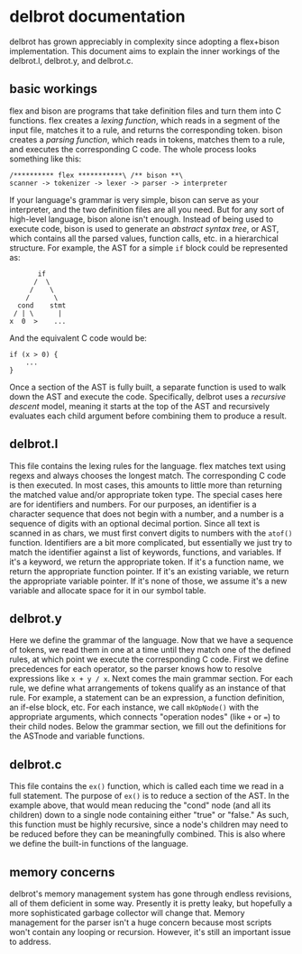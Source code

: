 # delbrot documentation #
delbrot has grown appreciably in complexity since adopting a flex+bison implementation. This document aims to explain the inner workings of the delbrot.l, delbrot.y, and delbrot.c.

## basic workings ##
flex and bison are programs that take definition files and turn them into C functions. flex creates a *lexing function*, which reads in a segment of the input file, matches it to a rule, and returns the corresponding token. bison creates a *parsing function*, which reads in tokens, matches them to a rule, and executes the corresponding C code. The whole process looks something like this:

    /********** flex ***********\ /** bison **\
    scanner -> tokenizer -> lexer -> parser -> interpreter

If your language's grammar is very simple, bison can serve as your interpreter, and the two definition files are all you need. But for any sort of high-level language, bison alone isn't enough. Instead of being used to execute code, bison is used to generate an *abstract syntax tree*, or AST, which contains all the parsed values, function calls, etc. in a hierarchical structure. For example, the AST for a simple `if` block could be represented as:

           if
          /  \
         /    \
        /      \
      cond    stmt
     / | \      |
    x  0  >    ...

And the equivalent C code would be:

    if (x > 0) {
        ...
    }

Once a section of the AST is fully built, a separate function is used to walk down the AST and execute the code. Specifically, delbrot uses a *recursive descent* model, meaning it starts at the top of the AST and recursively evaluates each child argument before combining them to produce a result.

## delbrot.l ##
This file contains the lexing rules for the language. flex matches text using regexs and always chooses the longest match. The corresponding C code is then executed. In most cases, this amounts to little more than returning the matched value and/or appropriate token type. The special cases here are for identifiers and numbers. For our purposes, an identifier is a character sequence that does not begin with a number, and a number is a sequence of digits with an optional decimal portion. Since all text is scanned in as chars, we must first convert digits to numbers with the `atof()` function. Identifiers are a bit more complicated, but essentially we just try to match the identifier against a list of keywords, functions, and variables. If it's a keyword, we return the appropriate token. If it's a function name, we return the appropriate function pointer. If it's an existing variable, we return the appropriate variable pointer. If it's none of those, we assume it's a new variable and allocate space for it in our symbol table.

## delbrot.y ##
Here we define the grammar of the language. Now that we have a sequence of tokens, we read them in one at a time until they match one of the defined rules, at which point we execute the corresponding C code. First we define precedences for each operator, so the parser knows how to resolve expressions like `x + y / x`. Next comes the main grammar section. For each rule, we define what arrangements of tokens qualify as an instance of that rule. For example, a statement can be an expression, a function definition, an if-else block, etc. For each instance, we call `mkOpNode()` with the appropriate arguments, which connects "operation nodes" (like `+` or `=`) to their child nodes. Below the grammar section, we fill out the definitions for the ASTnode and variable functions.

## delbrot.c ##
This file contains the `ex()` function, which is called each time we read in a full statement. The purpose of `ex()` is to reduce a section of the AST. In the example above, that would mean reducing the "cond" node (and all its children) down to a single node containing either "true" or "false." As such, this function must be highly recursive, since a node's children may need to be reduced before they can be meaningfully combined. This is also where we define the built-in functions of the language.

## memory concerns ##
delbrot's memory management system has gone through endless revisions, all of them deficient in some way. Presently it is pretty leaky, but hopefully a more sophisticated garbage collector will change that. Memory management for the parser isn't a huge concern because most scripts won't contain any looping or recursion. However, it's still an important issue to address.
